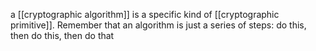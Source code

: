 a [[cryptographic algorithm]] is a specific kind of [[cryptographic primitive]]. Remember that an algorithm is just a series of steps: do this, then do this, then do that